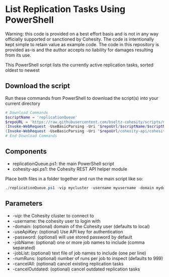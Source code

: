 # List Replication Tasks Using PowerShell

Warning: this code is provided on a best effort basis and is not in any way officially supported or sanctioned by Cohesity. The code is intentionally kept simple to retain value as example code. The code in this repository is provided as-is and the author accepts no liability for damages resulting from its use.

This PowerShell script lists the currently active replication tasks, sorted oldest to newest

## Download the script

Run these commands from PowerShell to download the script(s) into your current directory

```powershell
# Download Commands
$scriptName = 'replicationQueue'
$repoURL = 'https://raw.githubusercontent.com/bseltz-cohesity/scripts/master/powershell'
(Invoke-WebRequest -UseBasicParsing -Uri "$repoUrl/$scriptName/$scriptName.ps1").content | Out-File "$scriptName.ps1"; (Get-Content "$scriptName.ps1") | Set-Content "$scriptName.ps1"
(Invoke-WebRequest -UseBasicParsing -Uri "$repoUrl/cohesity-api/cohesity-api.ps1").content | Out-File cohesity-api.ps1; (Get-Content cohesity-api.ps1) | Set-Content cohesity-api.ps1
# End Download Commands
```

## Components

* replicationQueue.ps1: the main PowerShell script
* cohesity-api.ps1: the Cohesity REST API helper module

Place both files in a folder together and run the main script like so:

```powershell
./replicationQueue.ps1 -vip mycluster -username myusername -domain mydomain.net
```

## Parameters

* -vip: the Cohesity cluster to connect to
* -username: the cohesity user to login with
* -domain: (optional) domain of the Cohesity user (defaults to local)
* -useApiKey: (optional) Use API key for authentication
* -password: (optional) will use stored password by default
* -jobName: (optional) one or more job names to include (comma separated)
* -jobList: (optional) text file of job names to include (one per line)
* -numRuns: (optional) number of runs per job to inspect (defaults to 999)
* -cancelAll: (optional) cancel existing replication tasks
* -cancelOutdated: (optional) cancel outdated replication tasks
